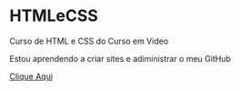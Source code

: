 # HTMLeCSS
 Curso de HTML e CSS do Curso em Video

Estou aprendendo a criar sites e adiministrar o meu GitHub

<a href="https://munirissa11.github.io/">Clique Aqui<a>